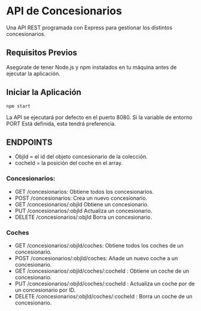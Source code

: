 # API de Concesionarios

Una API REST programada con Express para gestionar los distintos concesionarios.

## Requisitos Previos

Asegúrate de tener Node.js y npm instalados en tu máquina antes de ejecutar la aplicación.

## Iniciar la Aplicación

```
npm start
```

La API se ejecutará por defecto en el puerto 8080. Si la variable de entorno
PORT Está definida, esta tendrá preferencia.

## ENDPOINTS

- ObjId = el id del objeto concesionario de la colección.
- cocheId = la posición del coche en el array.

### Concesionarios:

- GET /concesionarios: Obtiene todos los concesionarios.
- POST /concesionarios: Crea un nuevo concesionario.
- GET /concesionarios/:objId Obtiene un concesionario.
- PUT /concesionarios/:objId Actualiza un concesionario.
- DELETE /concesionarios/:objId Borra un concesionario.

### Coches

- GET /concesionarios/:objId/coches: Obtiene todos los coches de un concesionario.
- POST /concesionarios/:objId/coches: Añade un nuevo coche a un concesionario.
- GET /concesionarios/:objId/coches/:cocheId : Obtiene un coche de un concesionario.
- PUT /concesionarios/:objId/coches/:cocheId : Actualiza un coche por de un concesionario por ID.
- DELETE /concesionarios/:objId/coches/:cocheId : Borra un coche de un concesionario.
